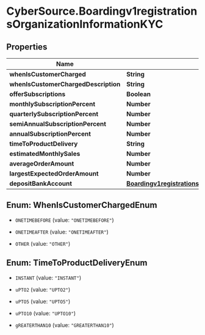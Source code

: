 # CyberSource.Boardingv1registrationsOrganizationInformationKYC

## Properties
Name | Type | Description | Notes
------------ | ------------- | ------------- | -------------
**whenIsCustomerCharged** | **String** |  | 
**whenIsCustomerChargedDescription** | **String** |  | [optional] 
**offerSubscriptions** | **Boolean** |  | 
**monthlySubscriptionPercent** | **Number** |  | [optional] 
**quarterlySubscriptionPercent** | **Number** |  | [optional] 
**semiAnnualSubscriptionPercent** | **Number** |  | [optional] 
**annualSubscriptionPercent** | **Number** |  | [optional] 
**timeToProductDelivery** | **String** |  | 
**estimatedMonthlySales** | **Number** |  | 
**averageOrderAmount** | **Number** |  | 
**largestExpectedOrderAmount** | **Number** |  | 
**depositBankAccount** | [**Boardingv1registrationsOrganizationInformationKYCDepositBankAccount**](Boardingv1registrationsOrganizationInformationKYCDepositBankAccount.md) |  | [optional] 


<a name="WhenIsCustomerChargedEnum"></a>
## Enum: WhenIsCustomerChargedEnum


* `ONETIMEBEFORE` (value: `"ONETIMEBEFORE"`)

* `ONETIMEAFTER` (value: `"ONETIMEAFTER"`)

* `OTHER` (value: `"OTHER"`)




<a name="TimeToProductDeliveryEnum"></a>
## Enum: TimeToProductDeliveryEnum


* `INSTANT` (value: `"INSTANT"`)

* `uPTO2` (value: `"UPTO2"`)

* `uPTO5` (value: `"UPTO5"`)

* `uPTO10` (value: `"UPTO10"`)

* `gREATERTHAN10` (value: `"GREATERTHAN10"`)




